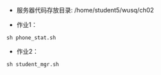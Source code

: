 * 服务器代码存放目录: /home/student5/wusq/ch02

* 作业1：

```shell
sh phone_stat.sh
```

* 作业2：

```shell
sh student_mgr.sh
```
